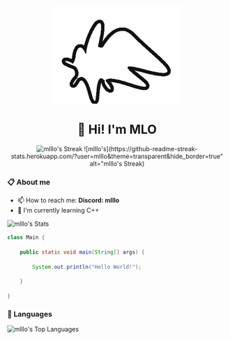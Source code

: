 <div align="center">
  <img src="./LOGO.png" alt="LOGO" width="300px" />
  <h1>👋 Hi! I'm MLO</h1>
  <img src="https://github-readme-streak-stats.herokuapp.com/?user=mlllo&theme=transparent&hide_border=true" alt="mlllo's Streak" />
  ![mlllo's](https://github-readme-streak-stats.herokuapp.com/?user=mlllo&theme=transparent&hide_border=true" alt="mlllo's Streak)
</div>

### 📋 About me

- 📫 How to reach me: **Discord: mlllo**
- 🌱 I'm currently learning C++

![mlllo's Stats](https://github-readme-stats.vercel.app/api?username=mlllo&theme=transparent&hide_border=true&show_icons=true)

```java
class Main {

    public static void main(String[] args) {
    
        System.out.println("Hello World!");
    
    }

}
```

### 🧰 Languages

![mlllo's Top Languages](https://github-readme-stats.vercel.app/api/top-langs/?username=mlllo&theme=transparent&hide_border=true&layout=pie)

